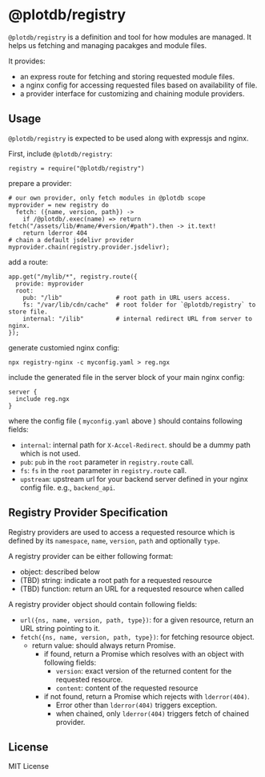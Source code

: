 # @plotdb/registry

`@plotdb/registry` is a definition and tool for how modules are managed. It helps us fetching and managing pacakges and module files.

It provides:

 - an express route for fetching and storing requested module files.
 - a nginx config for accessing requested files based on availability of file.
 - a provider interface for customizing and chaining module providers.


## Usage

`@plotdb/registry` is expected to be used along with expressjs and nginx.

First, include `@plotdb/registry`:

    registry = require("@plotdb/registry")


prepare a provider:

    # our own provider, only fetch modules in @plotdb scope
    myprovider = new registry do
      fetch: ({name, version, path}) ->
        if /@plotdb/.exec(name) => return fetch("/assets/lib/#name/#version/#path").then -> it.text!
        return lderror 404
    # chain a default jsdelivr provider
    myprovider.chain(registry.provider.jsdelivr);

add a route:

    app.get("/mylib/*", registry.route({
      provide: myprovider
      root:
        pub: "/lib"               # root path in URL users access.
        fs: "/var/lib/cdn/cache"  # root folder for `@plotdb/registry` to store file.
        internal: "/ilib"         # internal redirect URL from server to nginx.
    });

generate customied nginx config:

    npx registry-nginx -c myconfig.yaml > reg.ngx


include the generated file in the server block of your main nginx config:

    server {
      include reg.ngx
    }

where the config file ( `myconfig.yaml` above ) should contains following fields:

 - `internal`: internal path for `X-Accel-Redirect`. should be a dummy path which is not used.
 - `pub`: `pub` in the `root` parameter in `registry.route` call.
 - `fs`: `fs` in the `root` parameter in `registry.route` call.
 - `upstream`: upstream url for your backend server defined in your nginx config file. e.g., `backend_api`.


## Registry Provider Specification

Registry providers are used to access a requested resource which is defined by its `namespace`, `name`, `version`, `path` and optionally `type`.

A registry provider can be either following format:
 - object: described below
 - (TBD) string: indicate a root path for a requested resource
 - (TBD) function: return an URL for a requested resource when called

A registry provider object should contain following fields:

 - `url({ns, name, version, path, type})`: for a given resource, return an URL string pointing to it.
 - `fetch({ns, name, version, path, type})`: for fetching resource object.
   - return value: should always return Promise.
     - if found, return a Promise which resolves with an object with following fields:
       - `version`: exact version of the returned content for the requested resource.
       - `content`: content of the requested resource
     - if not found, return a Promise which rejects with `lderror(404)`.
       - Error other than `lderror(404)` triggers exception.
       - when chained, only `lderror(404)` triggers fetch of chained provider.


## License

MIT License
